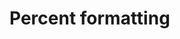 <!-- ======================================================================
--- Search engine
title:          Percent formatting
keywords:       percent, formatting
description:    Percent formatting of ng-translation.
--- Menu system
order:          30
text:           Percent formatting
hidden:         false
umbel:          false
--- Page properties
id:             
document:       
layout:         layout-2-left
$-left:         #side-menu
searchable:     true
--- Side menu
side-menu-root:     /documentation
side-menu-header:   Documentation
side-menu-top:      Installation
side-menu-depth:    2
======================================================================= -->

# Percent formatting
